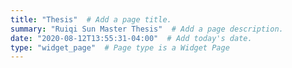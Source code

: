 ```yaml
---
title: "Thesis"  # Add a page title.
summary: "Ruiqi Sun Master Thesis"  # Add a page description.
date: "2020-08-12T13:55:31-04:00"  # Add today's date.
type: "widget_page"  # Page type is a Widget Page
---
```

